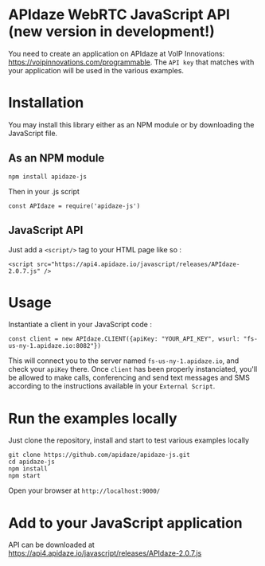 # APIdaze WebRTC JavaScript API (new version in development!)

You need to create an application on APIdaze at VoIP Innovations: https://voipinnovations.com/programmable. The `API key` that matches with your application 
will be used in the various examples.

# Installation

You may install this library either as an NPM module or by downloading the JavaScript file.

## As an NPM module

    npm install apidaze-js

Then in your .js script

    const APIdaze = require('apidaze-js')

## JavaScript API

Just add a `<script/>` tag to your HTML page like so :

    <script src="https://api4.apidaze.io/javascript/releases/APIdaze-2.0.7.js" />

# Usage

Instantiate a client in your JavaScript code :

    const client = new APIdaze.CLIENT({apiKey: "YOUR_API_KEY", wsurl: "fs-us-ny-1.apidaze.io:8082"})

This will connect you to the server named `fs-us-ny-1.apidaze.io`, and check your `apiKey` there. Once `client` has been properly instanciated, you'll be allowed to make calls, conferencing and send text messages and SMS according to the instructions available in your `External Script`.
   

# Run the examples locally

Just clone the repository, install and start to test various examples locally

    git clone https://github.com/apidaze/apidaze-js.git
    cd apidaze-js
    npm install
    npm start

Open your browser at `http://localhost:9000/`

# Add to your JavaScript application

API can be downloaded at https://api4.apidaze.io/javascript/releases/APIdaze-2.0.7.js
